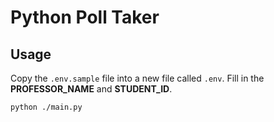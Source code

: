 # Python Poll Taker


## Usage
Copy the `.env.sample` file into a new file called `.env`. Fill in the **PROFESSOR_NAME** and **STUDENT_ID**.

```
python ./main.py
```